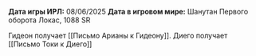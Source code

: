 **Дата игры ИРЛ:** 08/06/2025
**Дата в игровом мире:** Шанутан Первого оборота Локас, 1088 SR

Гидеон получает [[Письмо Арианы к Гидеону]]. Диего получает [[Письмо Токи к Диего]]